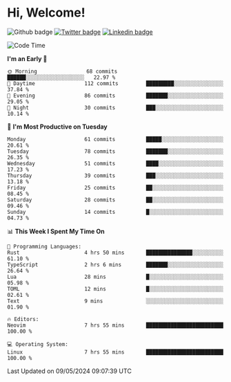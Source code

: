   # Hi, Welcome!
  ![Github badge](https://img.shields.io/github/followers/kraken-afk.svg?style=social&label=Follow&maxAge=2592000)
  [![Twitter badge](https://img.shields.io/badge/-Twitter-00acee?style=flat-square&logo=Twitter&logoColor=white)](https://twitter.com/trshppl)
  [![Linkedin badge](https://img.shields.io/badge/LinkedIn-0077B5?style=flat-square&logo=linkedin&logoColor=white)](https://www.linkedin.com/in/noveanrer)
<!--START_SECTION:waka-->
![Code Time](http://img.shields.io/badge/Code%20Time-185%20hrs%2022%20mins-blue)

**I'm an Early 🐤** 

```text
🌞 Morning                68 commits          ██████░░░░░░░░░░░░░░░░░░░   22.97 % 
🌆 Daytime                112 commits         █████████░░░░░░░░░░░░░░░░   37.84 % 
🌃 Evening                86 commits          ███████░░░░░░░░░░░░░░░░░░   29.05 % 
🌙 Night                  30 commits          ███░░░░░░░░░░░░░░░░░░░░░░   10.14 % 
```
📅 **I'm Most Productive on Tuesday** 

```text
Monday                   61 commits          █████░░░░░░░░░░░░░░░░░░░░   20.61 % 
Tuesday                  78 commits          ███████░░░░░░░░░░░░░░░░░░   26.35 % 
Wednesday                51 commits          ████░░░░░░░░░░░░░░░░░░░░░   17.23 % 
Thursday                 39 commits          ███░░░░░░░░░░░░░░░░░░░░░░   13.18 % 
Friday                   25 commits          ██░░░░░░░░░░░░░░░░░░░░░░░   08.45 % 
Saturday                 28 commits          ██░░░░░░░░░░░░░░░░░░░░░░░   09.46 % 
Sunday                   14 commits          █░░░░░░░░░░░░░░░░░░░░░░░░   04.73 % 
```


📊 **This Week I Spent My Time On** 

```text
💬 Programming Languages: 
Rust                     4 hrs 50 mins       ███████████████░░░░░░░░░░   61.10 % 
TypeScript               2 hrs 6 mins        ███████░░░░░░░░░░░░░░░░░░   26.64 % 
Lua                      28 mins             █░░░░░░░░░░░░░░░░░░░░░░░░   05.98 % 
TOML                     12 mins             █░░░░░░░░░░░░░░░░░░░░░░░░   02.61 % 
Text                     9 mins              ░░░░░░░░░░░░░░░░░░░░░░░░░   01.90 % 

🔥 Editors: 
Neovim                   7 hrs 55 mins       █████████████████████████   100.00 % 

💻 Operating System: 
Linux                    7 hrs 55 mins       █████████████████████████   100.00 % 
```


 Last Updated on 09/05/2024 09:07:39 UTC
<!--END_SECTION:waka-->